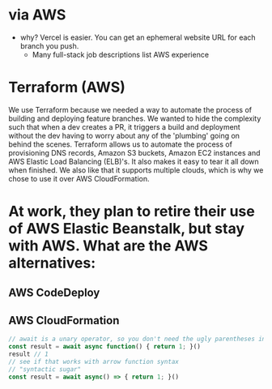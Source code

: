 
# via AWS
* why? Vercel is easier. You can get an ephemeral website URL for each branch you push.
	* Many full-stack job descriptions list AWS experience

# Terraform (AWS)

We use Terraform because we needed a way to automate the process of building and deploying feature branches. We wanted to hide the complexity such that when a dev creates a PR, it triggers a build and deployment without the dev having to worry about any of the 'plumbing' going on behind the scenes. Terraform allows us to automate the process of provisioning DNS records, Amazon S3 buckets, Amazon EC2 instances and AWS Elastic Load Balancing (ELB)'s. It also makes it easy to tear it all down when finished. We also like that it supports multiple clouds, which is why we chose to use it over AWS CloudFormation.

# At work, they plan to retire their use of AWS Elastic Beanstalk, but stay with AWS. What are the AWS alternatives:
## AWS CodeDeploy
## AWS CloudFormation

```js
// await is a unary operator, so you don't need the ugly parentheses in order to immediately invoke an async function
const result = await async function() { return 1; }()
result // 1
// see if that works with arrow function syntax
// "syntactic sugar"
const result = await async() => { return 1; }()

```